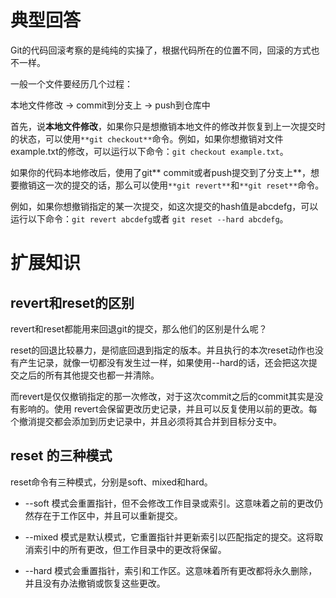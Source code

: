 # 典型回答

Git的代码回滚考察的是纯纯的实操了，根据代码所在的位置不同，回滚的方式也不一样。

一般一个文件要经历几个过程：

本地文件修改 -> commit到分支上 -> push到仓库中

首先，说**本地文件修改**，如果你只是想撤销本地文件的修改并恢复到上一次提交时的状态，可以使用`**git checkout**`命令。例如，如果你想撤销对文件example.txt的修改，可以运行以下命令：`git checkout example.txt`。

如果你的代码本地修改后，使用了git** commit或者push提交到了分支上**，想要撤销这一次的提交的话，那么可以使用`**git revert**`和`**git reset**`命令。

例如，如果你想撤销指定的某一次提交，如这次提交的hash值是abcdefg，可以运行以下命令：`git revert abcdefg`或者 `git reset --hard abcdefg`。


# 扩展知识

## revert和reset的区别

revert和reset都能用来回退git的提交，那么他们的区别是什么呢？

reset的回退比较暴力，是彻底回退到指定的版本。并且执行的本次reset动作也没有产生记录，就像一切都没有发生过一样，如果使用--hard的话，还会把这次提交之后的所有其他提交也都一并清除。

而revert是仅仅撤销指定的那一次修改，对于这次commit之后的commit其实是没有影响的。使用 revert会保留更改历史记录，并且可以反复使用以前的更改。每个撤消提交都会添加到历史记录中，并且必须将其合并到目标分支中。

## reset 的三种模式

reset命令有三种模式，分别是soft、mixed和hard。

- --soft 模式会重置指针，但不会修改工作目录或索引。这意味着之前的更改仍然存在于工作区中，并且可以重新提交。

- --mixed 模式是默认模式，它重置指针并更新索引以匹配指定的提交。这将取消索引中的所有更改，但工作目录中的更改将保留。

- --hard 模式会重置指针，索引和工作区。这意味着所有更改都将永久删除，并且没有办法撤销或恢复这些更改。
